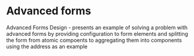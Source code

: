 # Advanced forms

Advanced Forms Design - presents an example of solving a problem with advanced forms by providing configuration to form elements and splitting the form from atomic compoents to aggregating them into components using the address as an example
